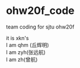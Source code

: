 # ohw20f_code
team coding for sjtu ohw20f

it is xkn's  
I am qhm (丘辉明)  
I am zyh(张远航)  
I am zh(曾航)  
